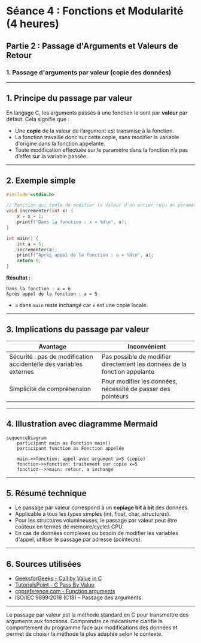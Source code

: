 # Séance 4 : Fonctions et Modularité (4 heures)

## Partie 2 : Passage d'Arguments et Valeurs de Retour

### 1. Passage d'arguments par valeur (copie des données)

---

## 1. Principe du passage par valeur

En langage C, les arguments passés à une fonction le sont par **valeur** par défaut. Cela signifie que :

- Une **copie** de la valeur de l’argument est transmise à la fonction.
- La fonction travaille donc sur cette copie, sans modifier la variable d'origine dans la fonction appelante.
- Toute modification effectuée sur le paramètre dans la fonction n’a pas d’effet sur la variable passée.

---

## 2. Exemple simple

```c
#include <stdio.h>

// Fonction qui tente de modifier la valeur d'un entier reçu en paramètre
void incrementer(int x) {
    x = x + 1;
    printf("Dans la fonction : x = %d\n", x);
}

int main() {
    int a = 5;
    incrementer(a);
    printf("Après appel de la fonction : a = %d\n", a);
    return 0;
}
```

**Résultat :**

```
Dans la fonction : x = 6
Après appel de la fonction : a = 5
```

- `a` dans `main` reste inchangé car `x` est une copie locale.

---

## 3. Implications du passage par valeur

| Avantage                         | Inconvénient                          |
|---------------------------------|-------------------------------------|
| Sécurité : pas de modification accidentelle des variables externes | Pas possible de modifier directement les données de la fonction appelante |
| Simplicité de compréhension     | Pour modifier les données, nécessité de passer des pointeurs |

---

## 4. Illustration avec diagramme Mermaid

```mermaid
sequenceDiagram
    participant main as Fonction main()
    participant fonction as Fonction appelée

    main->>fonction: appel avec argument a=5 (copie)
    fonction->>fonction: traitement sur copie x=5
    fonction-->>main: retour, a inchangé
```

---

## 5. Résumé technique

- Le passage par valeur correspond à un **copiage bit à bit** des données.
- Applicable à tous les types simples (int, float, char, structures).
- Pour les structures volumineuses, le passage par valeur peut être coûteux en termes de mémoire/cycles CPU.
- En cas de données complexes ou besoin de modifier les variables d'appel, utiliser le passage par adresse (pointeurs).

---

## 6. Sources utilisées

- [GeeksforGeeks - Call by Value in C](https://www.geeksforgeeks.org/pass-by-value-in-c/)  
- [TutorialsPoint - C Pass By Value](https://www.tutorialspoint.com/cprogramming/c_pass_by_value.htm)  
- [cppreference.com - Function arguments](https://en.cppreference.com/w/c/language/functions)  
- ISO/IEC 9899:2018 (C18) – Passage des arguments

---

Le passage par valeur est la méthode standard en C pour transmettre des arguments aux fonctions. Comprendre ce mécanisme clarifie le comportement du programme face aux modifications des données et permet de choisir la méthode la plus adaptée selon le contexte.